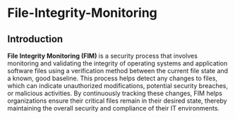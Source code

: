 # File-Integrity-Monitoring

## Introduction
**File Integrity Monitoring (FIM)** is a security process that involves monitoring and validating the integrity of operating systems and application software files using a verification method between the current file state and a known, good baseline. This process helps detect any changes to files, which can indicate unauthorized modifications, potential security breaches, or malicious activities. By continuously tracking these changes, FIM helps organizations ensure their critical files remain in their desired state, thereby maintaining the overall security and compliance of their IT environments.

